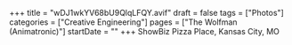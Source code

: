 +++
title = "wDJ1wkYV68bU9QlqLFQY.avif"
draft = false
tags = ["Photos"]
categories = ["Creative Engineering"]
pages = ["The Wolfman (Animatronic)"]
startDate = ""
+++
ShowBiz Pizza Place, Kansas City, MO
